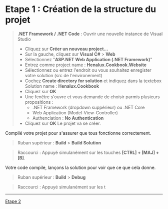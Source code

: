 # Etape 1 : Création de la structure du projet


> **.NET Framework / .NET Code** : Ouvrir une nouvelle instance de Visual Studio
> * Cliquez sur **Créer un nouveau project...**
> * Sur la gauche, cliquez sur **Visual C#** > **Web**
> * Sélectionnez "**ASP.NET Web Application (.NET Framework)**"
> * Entrez comme project name : **Henalux.Cookbook.Website**
> * Sélectionnez ou entrez l'endroit ou vous souhaitez enregister votre solution (src de l'environement)
> * Cochez **Create directory for solution** et indiquez dans la textebox Solution name : **Henalux.Cookbook**
> * Cliquez sur **OK**
> * Une fenêtre s'ouvre et vous demande de choisir parmis plusieurs propositions :
>    * .NET Framework (dropdown suppérieur) ou .NET Core
>    * Web Application (Model-View-Controller)
>    * Authenciation : **No Authentication**
>  * Cliquez sur **OK**
> Le projet va se créer. 

Compilé votre projet pour s'assurer que tous fonctionne correctement. 

> Ruban supérieur :  **Build** > **Build Solution**

> Raccourci : Appuyé simulanément sur les touches **[CTRL] + [MAJ] + [B]**.

Votre code compile, lançons la solution pour voir que ce que cela donne.

> Ruban supérieur :  **Build** > **Debug**

> Raccourci : Appuyé simulanément sur les t
---

[Etape 2](./step-2.md)